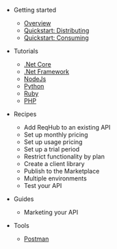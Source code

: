 - Getting started

  - [Overview](getting-started/overview.md)
  - [Quickstart: Distributing](getting-started/quickstart-distributing.md)
  - [Quickstart: Consuming](getting-started/quickstart-consuming.md)

- Tutorials

  - [.Net Core](tutorials/netcore.md)
  - [.Net Framework](tutorials/netframework.md)
  - [NodeJs](tutorials/nodejs.md)
  - [Python](tutorials/python.md)
  - [Ruby](tutorials/ruby.md)
  - [PHP](tutorials/php.md)

- Recipes

  - Add ReqHub to an existing API
  - Set up monthly pricing
  - Set up usage pricing
  - Set up a trial period
  - Restrict functionality by plan
  - Create a client library
  - Publish to the Marketplace
  - Multiple environments
  - Test your API

- Guides

  - Marketing your API

- Tools

  - [Postman](tools/postman.md)

